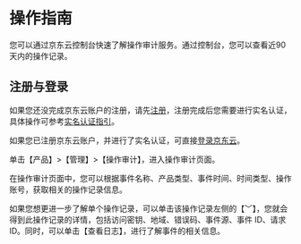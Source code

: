 # 操作指南

您可以通过京东云控制台快速了解操作审计服务。通过控制台，您可以查看近90天内的操作记录。

## 注册与登录
如果您还没完成京东云账户的注册，请先[注册](https://accounts.jdcloud.com/p/regPage?source=jdcloud)，注册完成后您需要进行实名认证，具体操作可参考[实名认证指引](https://docs.jdcloud.com/cn/real-name-verification/real-name-verification)。

如果您已注册京东云账户，并进行了实名认证，可直接[登录京东云](https://uc.jdcloud.com)。

单击【产品】>【管理】>【操作审计】，进入操作审计页面。

在操作审计页面中，您可以根据事件名称、产品类型、事件时间、时间类型、操作账号，获取相关的操作记录信息。

如果您想更进一步了解单个操作记录，可以单击该操作记录左侧的【﹀】，您就会得到此操作记录的详情，包括访问密钥、地域、错误码、事件源、事件 ID、请求 ID。同时，可以单击【查看日志】，进行了解事件的相关信息。
